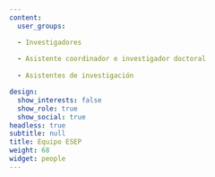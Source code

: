 ```yaml
---
content:
  user_groups:

  - Investigadores
  
  - Asistente coordinador e investigador doctoral
  
  - Asistentes de investigación

design:
  show_interests: false
  show_role: true
  show_social: true
headless: true
subtitle: null
title: Equipo ESEP
weight: 68
widget: people
---
```

